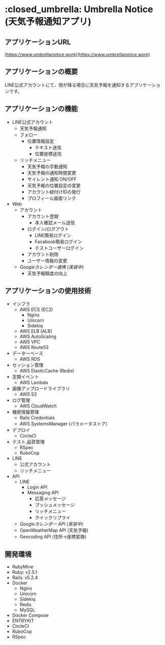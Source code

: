 # \:closed_umbrella: Umbrella Notice (天気予報通知アプリ)

## アプリケーションURL
[https://www.umbrellanotice.work](https://www.umbrellanotice.work)

## アプリケーションの概要

LINE公式アカウントにて、雨が降る場合に天気予報を通知するアプリケーションです。

## アプリケーションの機能

- LINE公式アカウント
  - 天気予報通知
  - フォロー
    - 位置情報設定
      - テキスト送信
      - 位置座標送信
  - リッチメニュー
    - 天気予報の手動通知
    - 天気予報の通知時間変更
    - サイレント通知 ON/OFF
    - 天気予報の位置設定の変更
    - アカウント紐付けIDの発行
    - プロフィール画面リンク
- Web
  - アカウント
    - アカウント登録
      - 本人確認メール送信
    - ログイン/ログアウト
      - LINE簡易ログイン
      - Facabook簡易ログイン
      - テストユーザーログイン
    - アカウント削除
    - ユーザー情報の変更
  - *Googleカレンダー連携 (実装中)*
    - 天気予報精度の向上

## アプリケーションの使用技術

- インフラ
  - AWS ECS (EC2)
    - Nginx
    - Unicorn
    - Sidekiq
  - AWS ELB (ALB)
  - AWS AutoScaling
  - AWS VPC
  - AWS Route53
- データーベース
  - AWS RDS
- セッション管理
  - AWS ElasticCache (Redis)
- 定期イベント
  - AWS Lambda
- 画像アップロードライブラリ
  - AWS S3
- ログ管理
  - AWS CloudWatch
- 機密情報管理
  - Rails Credentials
  - AWS SystemsManager (パラメータストア)
- デプロイ
  - CircleCI
- テスト,品質管理
  - RSpec
  - RuboCop
- LINE
  - 公式アカウント
  - リッチメニュー
- API
  - LINE
    - Login API
    - Messaging API
      - 応答メッセージ
      - プッシュメッセージ
      - リッチメニュー
      - クイックリプライ
  - *Googleカレンダー API (実装中)*
  - OpenWeatherMap API (天気予報)
  - Geocoding API (住所→座標変換)

## 開発環境
- RubyMine
- Ruby: v2.5.1
- Rails: v5.2.4
- Docker
  - Nginx
  - Unicorn
  - Sidekiq
  - Redis
  - MySQL
- Docker Compose
- ENTRYKIT
- CircleCI
- RuboCop
- RSpec
